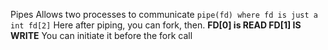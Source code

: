 Pipes
Allows two processes to communicate
`pipe(fd) where fd is just a int fd[2]`
Here after piping, you can fork, then.
**FD[0] is READ FD[1] IS WRITE**
You can initiate it before the fork call

